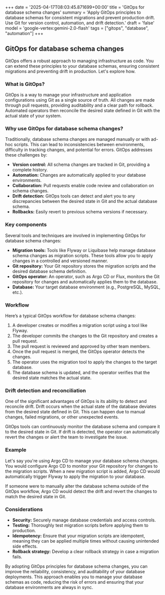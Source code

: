 +++
date = '2025-04-17T08:03:45.871699+00:00'
title = 'GitOps for database schema changes'
summary = 'Apply GitOps principles to database schemas for consistent migrations and prevent production drift. Use Git for version control, automation, and drift detection.'
draft = 'false'
model = 'google-vertex:gemini-2.0-flash'
tags = ["gitops", "database", "automation"]
+++

## GitOps for database schema changes

GitOps offers a robust approach to managing infrastructure as code. You can extend these principles to your database schemas, ensuring consistent migrations and preventing drift in production. Let's explore how.

### What is GitOps?

GitOps is a way to manage your infrastructure and application configurations using Git as a single source of truth. All changes are made through pull requests, providing auditability and a clear path for rollback. Automated operators then reconcile the desired state defined in Git with the actual state of your system.

### Why use GitOps for database schema changes?

Traditionally, database schema changes are managed manually or with ad-hoc scripts. This can lead to inconsistencies between environments, difficulty in tracking changes, and potential for errors. GitOps addresses these challenges by:

*   **Version control:** All schema changes are tracked in Git, providing a complete history.
*   **Automation:** Changes are automatically applied to your database environments.
*   **Collaboration:** Pull requests enable code review and collaboration on schema changes.
*   **Drift detection:** GitOps tools can detect and alert you to any discrepancies between the desired state in Git and the actual database schema.
*   **Rollbacks:** Easily revert to previous schema versions if necessary.

### Key components

Several tools and techniques are involved in implementing GitOps for database schema changes:

*   **Migration tools:** Tools like Flyway or Liquibase help manage database schema changes as migration scripts. These tools allow you to apply changes in a controlled and versioned manner.
*   **Git repository:** Your Git repository stores the migration scripts and the desired database schema definition.
*   **GitOps operator:** An operator, such as Argo CD or Flux, monitors the Git repository for changes and automatically applies them to the database.
*   **Database:** Your target database environment (e.g., PostgreSQL, MySQL, etc.).

### Workflow

Here’s a typical GitOps workflow for database schema changes:

1.  A developer creates or modifies a migration script using a tool like Flyway.
2.  The developer commits the changes to the Git repository and creates a pull request.
3.  The pull request is reviewed and approved by other team members.
4.  Once the pull request is merged, the GitOps operator detects the changes.
5.  The operator uses the migration tool to apply the changes to the target database.
6.  The database schema is updated, and the operator verifies that the desired state matches the actual state.

### Drift detection and reconciliation

One of the significant advantages of GitOps is its ability to detect and reconcile drift. Drift occurs when the actual state of the database deviates from the desired state defined in Git. This can happen due to manual changes, failed migrations, or other unexpected events.

GitOps tools can continuously monitor the database schema and compare it to the desired state in Git. If drift is detected, the operator can automatically revert the changes or alert the team to investigate the issue.

### Example

Let's say you're using Argo CD to manage your database schema changes. You would configure Argo CD to monitor your Git repository for changes to the migration scripts. When a new migration script is added, Argo CD would automatically trigger Flyway to apply the migration to your database.

If someone were to manually alter the database schema outside of the GitOps workflow, Argo CD would detect the drift and revert the changes to match the desired state in Git.

### Considerations

*   **Security:** Securely manage database credentials and access controls.
*   **Testing:** Thoroughly test migration scripts before applying them to production.
*   **Idempotency:** Ensure that your migration scripts are idempotent, meaning they can be applied multiple times without causing unintended side effects.
*   **Rollback strategy:** Develop a clear rollback strategy in case a migration fails.

By adopting GitOps principles for database schema changes, you can improve the reliability, consistency, and auditability of your database deployments. This approach enables you to manage your database schemas as code, reducing the risk of errors and ensuring that your database environments are always in sync.